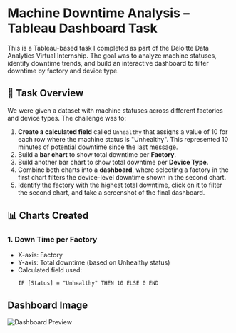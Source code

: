 # Machine Downtime Analysis – Tableau Dashboard Task

This is a Tableau-based task I completed as part of the Deloitte Data Analytics Virtual Internship. The goal was to analyze machine statuses, identify downtime trends, and build an interactive dashboard to filter downtime by factory and device type.

## 🔧 Task Overview

We were given a dataset with machine statuses across different factories and device types. The challenge was to:

1. **Create a calculated field** called `Unhealthy` that assigns a value of 10 for each row where the machine status is "Unhealthy". This represented 10 minutes of potential downtime since the last message.
2. Build a **bar chart** to show total downtime per **Factory**.
3. Build another bar chart to show total downtime per **Device Type**.
4. Combine both charts into a **dashboard**, where selecting a factory in the first chart filters the device-level downtime shown in the second chart.
5. Identify the factory with the highest total downtime, click on it to filter the second chart, and take a screenshot of the final dashboard.

## 📊 Charts Created

### 1. **Down Time per Factory**
- X-axis: Factory
- Y-axis: Total downtime (based on Unhealthy status)
- Calculated field used:
  ```tableau
  IF [Status] = "Unhealthy" THEN 10 ELSE 0 END

## Dashboard Image
![Dashboard Preview](Dashboard_Image.png)
